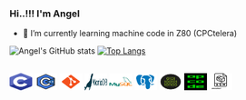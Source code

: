 ### Hi..!!! I'm Angel 

- 🌱 I’m currently learning machine code in Z80 (CPCtelera)

![Angel's GitHub stats](https://github-readme-stats.vercel.app/api?username=aggranadoss&show_icons=true&theme=transparent) [![Top Langs](https://github-readme-stats.vercel.app/api/top-langs/?username=aggranadoss&layout=compact&show_icons=true&theme=transparent)](https://github.com/aggranadoss/github-readme-stats)

<div style="display: inline_block"><br>
  <img align="center" alt="Angel-C" height="30" width="40" src="https://github.com/aggranadoss/aggranadoss/blob/main/Image/c_language.svg">
  
  <img align="center" alt="Angel-CPP" height="30" width="40" src="https://github.com/aggranadoss/aggranadoss/blob/main/Image/cpp.svg">
  
  <img align="center" alt="Angel-Git" height="30" width="40" src="https://github.com/aggranadoss/aggranadoss/blob/main/Image/git.svg">
  
  <img align="center" alt="Angel-MariaDB" height="30" width="40" src="https://github.com/aggranadoss/aggranadoss/blob/main/Image/mariadb.svg">
  
  <img align="center" alt="Angel-MySQL" height="30" width="40" src="https://github.com/aggranadoss/aggranadoss/blob/main/Image/mysql.svg">


  <img align="center" alt="Angel-PostgreeSQL" height="30" width="40" src="https://github.com/aggranadoss/aggranadoss/blob/main/Image/postgresql.svg">

  <img align="center" alt="Angel-Binary" height="30" width="40" src="https://github.com/aggranadoss/aggranadoss/blob/main/Image/binary.svg">

  <img align="center" alt="Angel-Opcode" height="30" width="40" src="https://github.com/aggranadoss/aggranadoss/blob/main/Image/opcode.png">

  <img align="center" alt="Angel-ASM" height="30" width="40" src="https://github.com/aggranadoss/aggranadoss/blob/main/Image/asm.svg">

 [comment]: <> (<img align="center" alt="Angel-C" height="30" width="40" src="">) 

</div>






  
